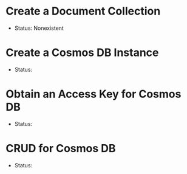 # Create a Document Collection
- Status: Nonexistent

# Create a Cosmos DB Instance
- Status:

# Obtain an Access Key for Cosmos DB
- Status:

# CRUD for Cosmos DB
- Status: